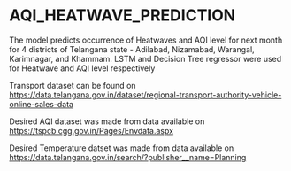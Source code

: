 # AQI_HEATWAVE_PREDICTION

The model predicts occurrence of Heatwaves and AQI level for next month for 4 districts of Telangana state - Adilabad, Nizamabad, Warangal, Karimnagar, and Khammam.
LSTM and Decision Tree regressor were used for Heatwave and AQI level respectively

Transport dataset can be found on https://data.telangana.gov.in/dataset/regional-transport-authority-vehicle-online-sales-data

Desired AQI dataset was made from data available on https://tspcb.cgg.gov.in/Pages/Envdata.aspx

Desired Temperature datset was made from data available on https://data.telangana.gov.in/search/?publisher__name=Planning
